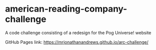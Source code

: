 # american-reading-company-challenge
 A code challenge consisting of a redesign for the Pog Universe! website
 
 GitHub Pages link: https://mrjonathanandrews.github.io/arc-challenge/
